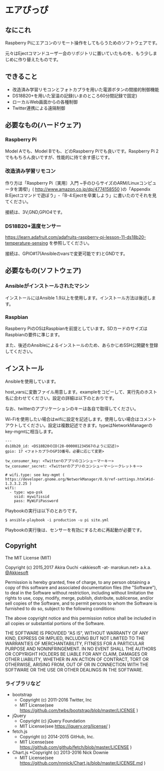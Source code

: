 # エアぴっぴ

## なにこれ

Raspberry Piにエアコンのリモート操作をしてもらうためのソフトウェアです。

元々はEjectコマンドユーザー会のリポジトリに置いていたものを、もう少しまじめに作り替えたものです。

## できること

+ 改造済み学習リモコンとフォトカプラを用いた電源ボタンの間接的制御機能
+ DS18B20+を用いた室温の記録(いまのところ60分間記録で固定)
+ ローカルWeb画面からの各種制御
+ Twitter連携による遠隔制御

## 必要なもの(ハードウェア)

### Raspberry Pi

Model Aでも、Model Bでも、どのRaspberry Piでも良いです。Raspberry Pi 2でももちろん良いですが、性能的に持て余す感じです。

### 改造済み学習リモコン

作り方は「Raspberry Pi〔実用〕入門 ~手のひらサイズのARM/Linuxコンピュータを満喫!」( http://www.amazon.co.jp/dp/4774158550 )の「Appendix B:Ejectコマンドで遊ぼう」-「B-4:Ejectを卒業しよう」に書いたのでそれを見てください。

接続は、3V,GND,GPIO4です。

### DS18B20+温度センサー

https://learn.adafruit.com/adafruits-raspberry-pi-lesson-11-ds18b20-temperature-sensing を参照してください。

接続は、GPIO#17(Ansibleのvarsで変更可能です)とGNDです。

## 必要なもの(ソフトウェア)

### Ansibleがインストールされたマシン

インストールにはAnsible 1.9以上を使用します。インストール方法は後述します。

### Raspbian

Raspberry PiのOSはRaspbianを前提としています。SDカードのサイズはRaspbianの要件に準じます。

また、後述のAnsibleによるインストールのため、あらかじめSSH公開鍵を登録してください。

## インストール

Ansibleを使用しています。

host_varsに変数ファイル用意します。exampleをコピーして、実行先のホスト名に合わせてください。設定の詳細は以下のとおりです。

なお、twitterのアプリケーションのキーは各自で取得してください。

Wi-Fiを使用したい場合はwifiに設定を記述します。使用しない場合はコメントアウトしてください。設定は複数記述できます。typeはNetworkManagerのkey-mgmtに相当します。

 ```
 ---
 ds18b20_id: <DS18B20のID(28-000001234567のように記述)>
 gpio: 17 <フォトカプラのGPIO番号。必要に応じて変更>
 
 tw_consumer_key: <Twitterのアプリのコンシューマーキー>
 tw_consumer_secret: <Twitterのアプリのコンシューマーシークレットキー>
 
 # wifi.type: see key-mgmt ( https://developer.gnome.org/NetworkManager/0.9/ref-settings.html#id-1.3.3.2.25 )
 wifi:
   - type: wpa-psk
     ssid: mywifissid
     pass: MyWiFiPassword
 ```

Playbookの実行は以下のとおりです。

 ```
 $ ansible-playbook -i production -u pi site.yml
 ```

Playbookの実行後は、センサーを有効にするために再起動が必要です。

## Copyright

The MIT License (MIT)

Copyright (c) 2015,2017 Akira Ouchi \<akkiesoft -at- marokun.net\> a.k.a. [@Akkiesoft](https://www.twitter.com/Akkiesoft)

Permission is hereby granted, free of charge, to any person obtaining a copy
of this software and associated documentation files (the "Software"), to deal
in the Software without restriction, including without limitation the rights
to use, copy, modify, merge, publish, distribute, sublicense, and/or sell
copies of the Software, and to permit persons to whom the Software is
furnished to do so, subject to the following conditions:

The above copyright notice and this permission notice shall be included in
all copies or substantial portions of the Software.

THE SOFTWARE IS PROVIDED "AS IS", WITHOUT WARRANTY OF ANY KIND, EXPRESS OR
IMPLIED, INCLUDING BUT NOT LIMITED TO THE WARRANTIES OF MERCHANTABILITY,
FITNESS FOR A PARTICULAR PURPOSE AND NONINFRINGEMENT. IN NO EVENT SHALL THE
AUTHORS OR COPYRIGHT HOLDERS BE LIABLE FOR ANY CLAIM, DAMAGES OR OTHER
LIABILITY, WHETHER IN AN ACTION OF CONTRACT, TORT OR OTHERWISE, ARISING FROM,
OUT OF OR IN CONNECTION WITH THE SOFTWARE OR THE USE OR OTHER DEALINGS IN
THE SOFTWARE.

### ライブラリなど

* bootstrap
    * Copyright (c) 2011-2016 Twitter, Inc
    * MIT License(see https://github.com/twbs/bootstrap/blob/master/LICENSE )
* jQuery
    * Copyright (c) jQuery Foundation
    * MIT License(see https://jquery.org/license/ )
* fetch.js
    * Copyright (c) 2014-2015 GitHub, Inc.
    * MIT License(see https://github.com/github/fetch/blob/master/LICENSE )
* Chart.js
    *Copyright (c) 2013-2016 Nick Downie
    * MIT License(see https://github.com/nnnick/Chart.js/blob/master/LICENSE.md )
